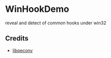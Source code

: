 # WinHookDemo
reveal and detect of common hooks under win32

## Credits
- [libpeconv](https://github.com/hasherezade/libpeconv)
